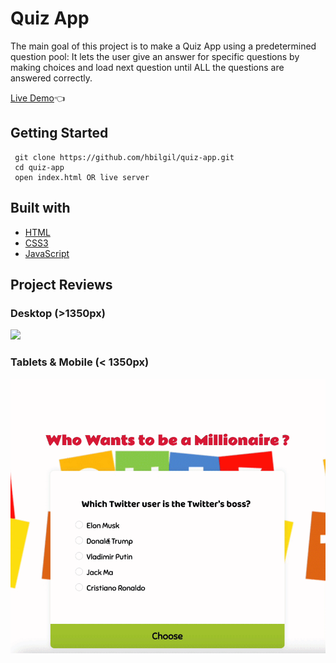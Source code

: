 # Quiz App

The main goal of this project is to make a Quiz App using a predetermined question pool: It lets the user give an answer for specific questions by making choices and load next question until ALL the questions are answered correctly.

[Live Demo](https://hbilgil.github.io/quiz-app/):point_left:

## Getting Started

```
 git clone https://github.com/hbilgil/quiz-app.git
 cd quiz-app
 open index.html OR live server
 ```

 ## Built with
 - [HTML](https://www.w3schools.com/html/)
 - [CSS3](https://www.w3schools.com/css/)
 - [JavaScript](https://www.w3schools.com/js/)

## Project Reviews

### Desktop (>1350px)

![](assets/Desktop.gif)

### Tablets & Mobile (< 1350px)

![](assets/Tablet%26Mobile.gif)